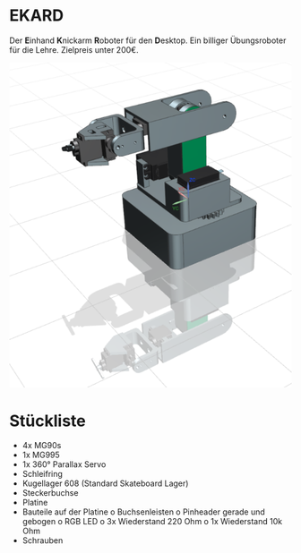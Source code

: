 # EKARD 
Der **E**inhand **K**nickarm **R**oboter für den **D**esktop. Ein billiger Übungsroboter für die Lehre. Zielpreis unter 200€.

![EKARD](https://github.com/ProfZiebart/EKARD/blob/main/Pictures/EKARD.png)

# Stückliste
-	4x MG90s
-	1x MG995
-	1x 360° Parallax Servo
-	Schleifring
-	Kugellager 608 (Standard Skateboard Lager)
-	Steckerbuchse
-	Platine
-	Bauteile auf der Platine
o	Buchsenleisten
o	Pinheader gerade und gebogen
o	RGB LED
o	3x Wiederstand 220 Ohm
o	1x Wiederstand 10k Ohm
-	Schrauben
